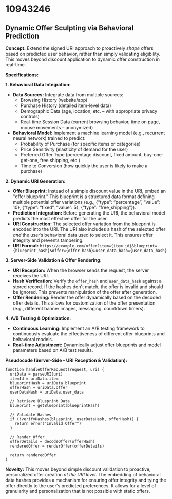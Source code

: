 # 10943246

## Dynamic Offer Sculpting via Behavioral Prediction

**Concept:** Extend the signed URI approach to proactively *shape* offers based on predicted user behavior, rather than simply validating eligibility. This moves beyond discount application to dynamic offer construction in real-time.

**Specifications:**

**1. Behavioral Data Integration:**

*   **Data Sources:** Integrate data from multiple sources:
    *   Browsing History (website/app)
    *   Purchase History (detailed item-level data)
    *   Demographic Data (age, location, etc. – with appropriate privacy controls)
    *   Real-time Session Data (current browsing behavior, time on page, mouse movements – anonymized)
*   **Behavioral Model:** Implement a machine learning model (e.g., recurrent neural network) trained to predict:
    *   Probability of Purchase (for specific items or categories)
    *   Price Sensitivity (elasticity of demand for the user)
    *   Preferred Offer Type (percentage discount, fixed amount, buy-one-get-one, free shipping, etc.)
    *   Time to Conversion (how quickly the user is likely to make a purchase)

**2. Dynamic URI Generation:**

*   **Offer Blueprint:**  Instead of a simple discount value in the URI, embed an "offer blueprint." This blueprint is a structured data format defining multiple potential offer variations (e.g., {“type”: “percentage”, “value”: 10}, {“type”: “fixed”, “value”: 5}, {“type”: “free_shipping”}).
*   **Prediction Integration:**  Before generating the URI, the behavioral model predicts the most effective offer for the user.
*   **URI Construction:** The selected offer variation from the blueprint is encoded into the URI.  The URI also includes a hash of the selected offer *and* the user’s behavioral data used to select it.  This ensures offer integrity and prevents tampering.
*   **URI Format:** `https://example.com/offer?item={item_id}&blueprint={blueprint_hash}&offer={offer_hash}&user_data_hash={user_data_hash}`

**3. Server-Side Validation & Offer Rendering:**

*   **URI Reception:** When the browser sends the request, the server receives the URI.
*   **Hash Verification:**  Verify the `offer_hash` and `user_data_hash` against a stored record.  If the hashes don't match, the offer is invalid and should be ignored.  This prevents manipulation of the offer after generation.
*   **Offer Rendering:** Render the offer dynamically based on the decoded offer details. This allows for customization of the offer presentation (e.g., different banner images, messaging, countdown timers).

**4. A/B Testing & Optimization:**

*   **Continuous Learning:** Implement an A/B testing framework to continuously evaluate the effectiveness of different offer blueprints and behavioral models.
*   **Real-time Adjustment:** Dynamically adjust offer blueprints and model parameters based on A/B test results.

**Pseudocode (Server-Side – URI Reception & Validation):**

```
function handleOfferRequest(request, uri) {
  uriData = parseURI(uri)
  itemId = uriData.item
  blueprintHash = uriData.blueprint
  offerHash = uriData.offer
  userDataHash = uriData.user_data

  // Retrieve Blueprint Data
  blueprint = getBlueprint(blueprintHash)

  // Validate Hashes
  if (!verifyHashes(blueprint, userDataHash, offerHash)) {
    return error("Invalid Offer")
  }

  // Render Offer
  offerDetails = decodeOffer(offerHash)
  renderedOffer = renderOffer(offerDetails)

  return renderedOffer
}
```

**Novelty:** This moves beyond simple discount validation to proactive, personalized offer creation *at the URI level*. The embedding of behavioral data hashes provides a mechanism for ensuring offer integrity and tying the offer directly to the user's predicted preferences.  It allows for a level of granularity and personalization that is not possible with static offers.